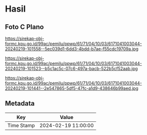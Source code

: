 # Hasil

## Foto C Plano

https://sirekap-obj-formc.kpu.go.id/99ac/pemilu/ppwp/61/71/04/10/03/6171041003044-20240219-101558--5ec039d1-6dd3-4bdd-b7ae-f55cdc19709a.jpg

https://sirekap-obj-formc.kpu.go.id/99ac/pemilu/ppwp/61/71/04/10/03/6171041003044-20240219-101523--b5c1ac5c-07c6-497a-bacb-522b5cf52aab.jpg

https://sirekap-obj-formc.kpu.go.id/99ac/pemilu/ppwp/61/71/04/10/03/6171041003044-20240219-101441--2e547865-5df5-47fc-a1d9-438646b99aed.jpg


## Metadata

| Key        | Value               |
| ---------- | ------------------- |
| Time Stamp | 2024-02-19 11:00:00 |




